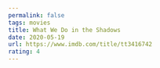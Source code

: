 ```yaml
---
permalink: false
tags: movies
title: What We Do in the Shadows
date: 2020-05-19
url: https://www.imdb.com/title/tt3416742
rating: 4
---
```


